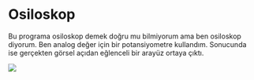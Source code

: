 <h1>Osiloskop</h1>
<p>Bu programa osiloskop demek doğru mu bilmiyorum ama ben osiloskop diyorum. Ben analog değer için bir potansiyometre kullandım. Sonucunda ise gerçekten görsel açıdan eğlenceli bir arayüz ortaya çıktı.</p>
<img src="https://github.com/user-attachments/assets/ece92f73-91e2-446a-b723-98a8ee9af7c6" />

